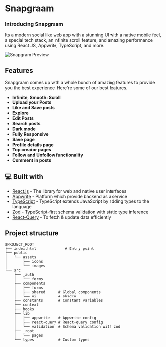 # Snapgraam

### Introducing Snapgraam

Its a modern social like web app with a stunning UI with a native mobile feel, a special tech stack, an infinite scroll feature, and amazing performance using React JS, Appwrite, TypeScript, and more.

![Snapgram Preview](https://github.com/Marswalkerr/snapgram/raw/main/public/assets/snapgram.png)

## Features

Snapgraam comes up with a whole bunch of amazing features to provide you the best experience, Here're some of our best features.

- **Infinite, Smooth: Scroll**
- **Upload your Posts**
- **Like and Save posts**
- **Explore**
- **Edit Posts**
- **Search posts**
- **Dark mode**
- **Fully Responsive**
- **Save page**
- **Profile details page**
- **Top creator pages**
- **Follow and Unfollow functionality**
- **Comment in posts**

## 💻 Built with

- [React.js](https://react.dev/) - The library for web and native user interfaces
- [Appwrite](https://appwrite.io/) - Platform which provide backend as a service
- [TypeScript](https://typescriptlang.org/) - TypeScript extends JavaScript by adding types to the language
- [Zod](https://zod.dev/) - TypeScript-first schema validation with static type inference
- [React-Query](https://tanstack.com/) - To fetch & update data efficiently

## Project structure

```
$PROJECT_ROOT
├── index.html             # Entry point
├── public
│   └── assets
│       ├── icons
│       └── images
└── src
    ├── _auth
    │   └── forms
    ├── components
    │   ├── forms
    │   ├── shared      # Global components
    │   └── ui          # Shadcn
    ├── constants       # Constant variables
    ├── context
    ├── hooks
    ├── lib
    │   ├── appwrite    # Appwrite config
    │   ├── react-query # React-query config
    │   └── validation  # Schema validation with zod
    ├── _root
    │   └── pages
    └── types           # Custom types
```